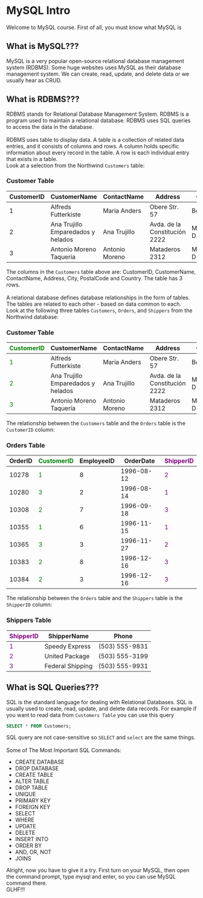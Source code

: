 # MySQL Intro

Welcome to MySQL course. First of all, you must know what MySQL is

## What is MySQL???
MySQL is a very popular open-source relational database management system (RDBMS). Some huge websites uses MySQL as their database management system. We can create, read, update, and delete data or we usually hear as CRUD.

## What is RDBMS???
RDBMS stands for Relational Database Management System. RDBMS is a program used to maintain a relational database. RDBMS uses SQL queries to access the data in the database. 
<br>
<br>
RDBMS uses table to display data. A table is a collection of related data entries, and it consists of columns and rows. A column holds specific information about every record in the table. A row is each individual entry that exists in a table.
<br>
Look at a selection from the Northwind `Customers` table:

### Customer Table
 CustomerID  | CustomerName	                      | ContactName    | Address                       | City        | PostalCode | Country  
 ----------- | ---------------------------------- | -------------- | ----------------------------- | ----------- | ---------- | ------- 
1            | Alfreds Futterkiste                | Maria Anders   | Obere Str. 57                 | Berlin      | 12209      | Germany 
2	         | Ana Trujillo Emparedados y helados | Ana Trujillo   | Avda. de la Constitución 2222 | México D.F. | 05021      | Mexico  
3	         | Antonio Moreno Taquería            | Antonio Moreno | Mataderos 2312                | México D.F. | 05023      | Mexico  

The columns in the `Customers` table above are: CustomerID, CustomerName, ContactName, Address, City, PostalCode and Country. The table has 3 rows.
<br>
<br>
A relational database defines database relationships in the form of tables. The tables are related to each other - based on data common to each.
<br>
Look at the following three tables `Customers`, `Orders`, and `Shippers` from the Northwind database:

### Customer Table
 <span style="color:green;">CustomerID<span> | CustomerName	                      | ContactName    | Address                       | City        | PostalCode | Country  
 ------------------------------------------- | ---------------------------------- | -------------- | ----------------------------- | ----------- | ---------- | ------- 
 <span style="color:green;">1 <span>         | Alfreds Futterkiste                | Maria Anders   | Obere Str. 57                 | Berlin      | 12209      | Germany 
 <span style="color:green;">2<span>	         | Ana Trujillo Emparedados y helados | Ana Trujillo   | Avda. de la Constitución 2222 | México D.F. | 05021      | Mexico  
 <span style="color:green;">3<span>	         | Antonio Moreno Taquería            | Antonio Moreno | Mataderos 2312                | México D.F. | 05023      | Mexico  

The relationship between the `Customers` table and the `Orders` table is the `CustomerID` column:

### Orders Table
 OrderID	| <span style="color:green;">CustomerID<span>	  | EmployeeID	  | OrderDate  | <span style="color:purple;">ShipperID<span> 
 ---------- | ----------------------------------------------- | ------------- | ---------- | ------------------------------------------
 10278      | <span style="color:green;">1<span>              | 8             | 1996-08-12 | <span style="color:purple;">2<span>         
 10280	    | <span style="color:green;">3<span>              | 2             | 1996-08-14 | <span style="color:purple;">1<span>
 10308	    | <span style="color:green;">2<span>              | 7             | 1996-09-18 | <span style="color:purple;">3<span>
 10355      | <span style="color:green;">1<span>              | 6             | 1996-11-15 | <span style="color:purple;">1<span>
 10365	    | <span style="color:green;">3<span>              | 3             | 1996-11-27 | <span style="color:purple;">2<span>
 10383	    | <span style="color:green;">2<span>              | 8             | 1996-12-16 | <span style="color:purple;">3<span>
 10384	    | <span style="color:green;">2<span>              | 3             | 1996-12-16 | <span style="color:purple;">3<span>

The relationship between the `Orders` table and the `Shippers` table is the `ShipperID` column:

### Shippers Table
<span style="color:purple;">ShipperID<span> |	ShipperName     | Phone
------------------------------------------- | ----------------- | -----
<span style="color:purple;">1<span>         | Speedy Express	| (503) 555-9831
<span style="color:purple;">2<span>         | United Package	| (503) 555-3199
<span style="color:purple;">3<span>         |Federal Shipping	| (503) 555-9931

## What is SQL Queries???
SQL is the standard language for dealing with Relational Databases. SQL is usually used to create, read, update, and delete data records.
For example if you want to read data from `Customers Table` you can use this query
```sql
SELECT * FROM Customers;
```
SQL query are not case-sensitive so `SELECT` and `select` are the same things.
<br>
<br>
Some of The Most Important SQL Commands:
- CREATE DATABASE
- DROP DATABASE
- CREATE TABLE
- ALTER TABLE
- DROP TABLE
- UNIQUE
- PRIMARY KEY
- FOREIGN KEY
- SELECT
- WHERE
- UPDATE
- DELETE
- INSERT INTO
- ORDER BY
- AND, OR, NOT
- JOINS

Alright, now you have to give it a try. First turn on your MySQL, then open the command prompt, type mysql and enter, so you can use MySQL command there.
<br>
GLHF!!!